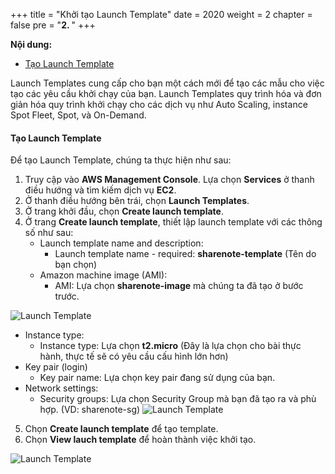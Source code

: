 +++
title = "Khởi tạo Launch Template"
date = 2020
weight = 2
chapter = false
pre = "<b>2. </b>"
+++

**Nội dung:**
- [Tạo Launch Template](#tạo-launch-template)

Launch Templates cung cấp cho bạn một cách mới để tạo các mẫu cho việc tạo các yêu cầu khởi chạy của bạn. Launch Templates quy trình hóa và đơn giản hóa quy trình khởi chạy cho các dịch vụ như Auto Scaling, instance Spot Fleet, Spot, và On-Demand.

#### Tạo Launch Template

Để tạo Launch Template, chúng ta thực hiện như sau:
1. Truy cập vào **AWS Management Console**. Lựa chọn **Services** ở thanh điều hướng và tìm kiếm dịch vụ **EC2**.
2. Ở thanh điều hướng bên trái, chọn **Launch Templates**.
3. Ở trang khởi đầu, chọn **Create launch template**.
4. Ở trang **Create launch template**, thiết lập launch template với các thông số như sau:
   - Launch template name and description:
     - Launch template name - required: **sharenote-template** (Tên do bạn chọn)
   - Amazon machine image (AMI):
     - AMI: Lựa chọn **sharenote-image** mà chúng ta đã tạo ở bước trước.

![Launch Template](../../../images/2/1.png?width=60pc)

   - Instance type:
     - Instance type: Lựa chọn **t2.micro** (Đây là lựa chọn cho bài thực hành, thực tế sẽ có yêu cầu cấu hình lớn hơn)
   - Key pair (login)
     - Key pair name: Lựa chọn key pair đang sử dụng của bạn.
   - Network settings:
     - Security groups: Lựa chọn Security Group mà bạn đã tạo ra và phù hợp. (VD: sharenote-sg)
    ![Launch Template](../../../images/2/2.png?width=60pc)
5. Chọn **Create launch template** để tạo template.
6. Chọn **View lauch template** để hoàn thành việc khởi tạo.

![Launch Template](../../../images/2/3.png?width=60pc)